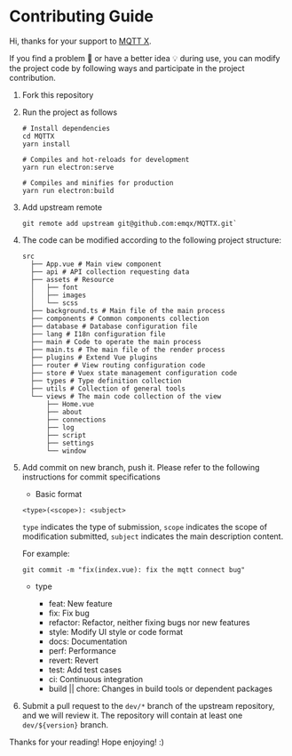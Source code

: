 # Contributing Guide

Hi, thanks for your support to [MQTT X](https://mqttx.app).

If you find a problem 🐛 or have a better idea 💡 during use, you can modify the project code by following ways and participate in the project contribution.

1. Fork this repository

2. Run the project as follows

    ``` shell
    # Install dependencies
    cd MQTTX
    yarn install

    # Compiles and hot-reloads for development
    yarn run electron:serve

    # Compiles and minifies for production
    yarn run electron:build
    ```

3. Add upstream remote

    ```shell
    git remote add upstream git@github.com:emqx/MQTTX.git`
    ```

4. The code can be modified according to the following project structure:

    ```shell
    src
      ├── App.vue # Main view component
      ├── api # API collection requesting data
      ├── assets # Resource
      │   ├── font
      │   ├── images
      │   └── scss
      ├── background.ts # Main file of the main process
      ├── components # Common components collection
      ├── database # Database configuration file
      ├── lang # I18n configuration file
      ├── main # Code to operate the main process
      ├── main.ts # The main file of the render process
      ├── plugins # Extend Vue plugins
      ├── router # View routing configuration code
      ├── store # Vuex state management configuration code
      ├── types # Type definition collection
      ├── utils # Collection of general tools
      └── views # The main code collection of the view
          ├── Home.vue
          ├── about
          ├── connections
          ├── log
          ├── script
          ├── settings
          └── window
    ```

5. Add commit on new branch, push it. Please refer to the following instructions for commit specifications

    - Basic format

    `<type>(<scope>): <subject>`

    `type` indicates the type of submission, `scope` indicates the scope of modification submitted, `subject` indicates the main description content.

    For example:

    ```shell
    git commit -m "fix(index.vue): fix the mqtt connect bug"
    ```

    - type

      - feat: New feature
      - fix: Fix bug
      - refactor: Refactor, neither fixing bugs nor new features
      - style: Modify UI style or code format
      - docs: Documentation
      - perf: Performance
      - revert: Revert
      - test: Add test cases
      - ci: Continuous integration
      - build || chore: Changes in build tools or dependent packages

6. Submit a pull request to the `dev/*` branch of the upstream repository, and we will review it. The repository will contain at least one `dev/${version}` branch.

Thanks for your reading! Hope enjoying! :)
